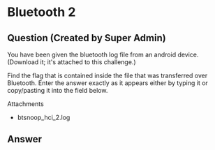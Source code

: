# Bluetooth 2
## Question (Created by Super Admin)

You have been given the bluetooth log file from an android device. (Download it; it's attached to this challenge.)

Find the flag that is contained inside the file that was transferred over Bluetooth. Enter the answer exactly as it appears either by typing it or copy/pasting it into the field below.

Attachments
- btsnoop_hci_2.log

## Answer
